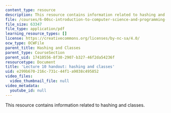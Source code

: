 ```yaml
---
content_type: resource
description: This resource contains information related to hashing and classes.
file: /courses/6-00sc-introduction-to-computer-science-and-programming-spring-2011/e299b670216c731c44f1a9038c495852_MIT6_00SCS11_lec10.pdf
file_size: 63347
file_type: application/pdf
learning_resource_types: []
license: https://creativecommons.org/licenses/by-nc-sa/4.0/
ocw_type: OCWFile
parent_title: Hashing and Classes
parent_type: CourseSection
parent_uid: 17410556-8f30-2907-b327-46f2da54236f
resourcetype: Document
title: 'Lecture 10 handout: hashing and classes'
uid: e299b670-216c-731c-44f1-a9038c495852
video_files:
  video_thumbnail_file: null
video_metadata:
  youtube_id: null
---
```

This resource contains information related to hashing and classes.